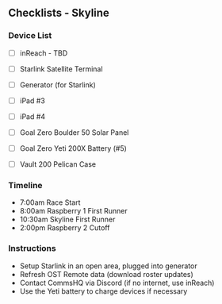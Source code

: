 ## Checklists - Skyline

### Device List
- [ ] inReach - TBD
- [ ] Starlink Satellite Terminal
- [ ] Generator (for Starlink)
- [ ] iPad #3
- [ ] iPad #4
- [ ] Goal Zero Boulder 50 Solar Panel
- [ ] Goal Zero Yeti 200X Battery (#5)
- [ ] Vault 200 Pelican Case


### Timeline

- 7:00am Race Start
- 8:00am Raspberry 1 First Runner
- 10:30am Skyline First Runner
- 2:00pm Raspberry 2 Cutoff

### Instructions

- Setup Starlink in an open area, plugged into generator
- Refresh OST Remote data (download roster updates)
- Contact CommsHQ via Discord (if no internet, use inReach)
- Use the Yeti battery to charge devices if necessary
